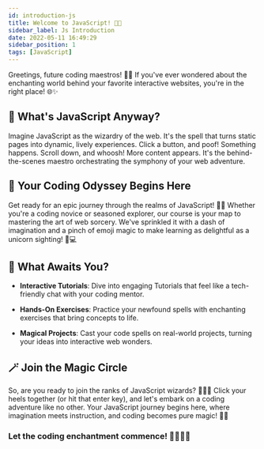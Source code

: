 ```yaml
---
id: introduction-js
title: Welcome to JavaScript! 🚀🌟
sidebar_label: Js Introduction
date: 2022-05-11 16:49:29
sidebar_position: 1
tags: [JavaScript]
---
```


Greetings, future coding maestros! 🎩✨ If you've ever wondered about the enchanting world behind your favorite interactive websites, you're in the right place! 🌐✨

## 🤔 What's JavaScript Anyway?

Imagine JavaScript as the wizardry of the web. It's the spell that turns static pages into dynamic, lively experiences. Click a button, and poof! Something happens. Scroll down, and whoosh! More content appears. It's the behind-the-scenes maestro orchestrating the symphony of your web adventure.

## 🚀 Your Coding Odyssey Begins Here

Get ready for an epic journey through the realms of JavaScript! 🌈✨ Whether you're a coding novice or seasoned explorer, our course is your map to mastering the art of web sorcery. We've sprinkled it with a dash of imagination and a pinch of emoji magic to make learning as delightful as a unicorn sighting! 🦄💻

## 🌟 What Awaits You?

- **Interactive Tutorials**: Dive into engaging Tutorials that feel like a tech-friendly chat with your coding mentor.
  
- **Hands-On Exercises**: Practice your newfound spells with enchanting exercises that bring concepts to life.

- **Magical Projects**: Cast your code spells on real-world projects, turning your ideas into interactive web wonders.

## 🪄 Join the Magic Circle

So, are you ready to join the ranks of JavaScript wizards? 🧙‍♂️✨ Click your heels together (or hit that enter key), and let's embark on a coding adventure like no other. Your JavaScript journey begins here, where imagination meets instruction, and coding becomes pure magic! 💫🔮

### Let the coding enchantment commence! 🚀👨‍💻🔥
